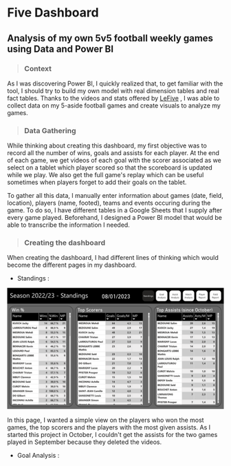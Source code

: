# Five Dashboard

## Analysis of my own 5v5 football weekly games using Data and Power BI

>### Context
As I was discovering Power BI, I quickly realized that, to get familiar with the tool, I should try to build my own model with real dimension tables and real fact tables. Thanks to the videos and stats offered by [LeFive](https://www.lefive.fr/) , I was able to collect data on my 5-aside football games and create visuals to analyze my games. 

>### Data Gathering
While thinking about creating this dashboard, my first objective was to record all the number of wins, goals and assists for each player. At the end of each game, we get videos of each goal with the scorer associated as we select on a tablet which player scored so that the scoreboard is updated while we play. We also get the full game's replay which can be useful sometimes when players forget to add their goals on the tablet.

To gather all this data, I manually enter information about games (date, field, location), players (name, footed), teams and events occuring during the game. To do so, I have different tables in a Google Sheets that I supply after every game played. Beforehand, I designed a Power BI model that would be able to transcribe the information I needed.

>### Creating the dashboard

When creating the dashboard, I had different lines of thinking which would become the different pages in my dashboard.

- Standings :

![alt text](https://github.com/JackyKch/FiveDashboard/blob/main/images/standings.png)

In this page, I wanted a simple view on the players who won the most games, the top scorers and the players with the most given assists. As I started this project in October, I couldn't get the assists for the two games played in September because they deleted the videos.

- Goal Analysis : 



